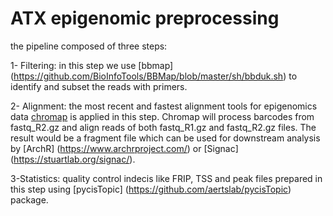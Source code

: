 # ATX epigenomic preprocessing
the pipeline composed of three steps:

1- Filtering: in this step we use [bbmap] (https://github.com/BioInfoTools/BBMap/blob/master/sh/bbduk.sh) to identify and subset the reads with primers.

2- Alignment: the most recent and fastest alignment tools for epigenomics data [chromap](https://github.com/haowenz/chromap) is applied in this step. Chromap will process barcodes from fastq_R2.gz and  align reads of both fastq_R1.gz and fastq_R2.gz files. The result would be a fragment file which can be used for downstream analysis by [ArchR] (https://www.archrproject.com/) or [Signac] (https://stuartlab.org/signac/).

3-Statistics: quality control indecis like FRIP, TSS and peak files prepared in this step using [pycisTopic] (https://github.com/aertslab/pycisTopic) package.

